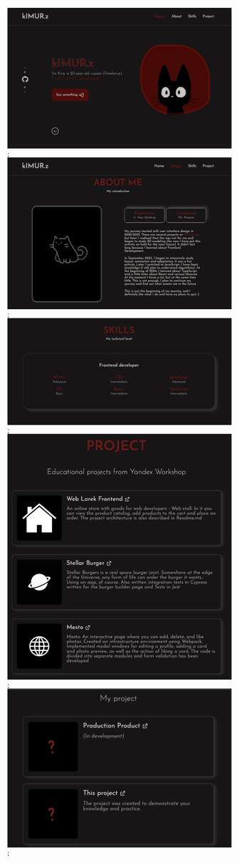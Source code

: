 ![Alt text](/src/assets/screenshots/screen1.png);
![Alt text](/src/assets/screenshots/screen2.png);
![Alt text](/src/assets/screenshots/screen3.png);
![Alt text](/src/assets/screenshots/screen4.png);
![Alt text](/src/assets/screenshots/screen5.png);
